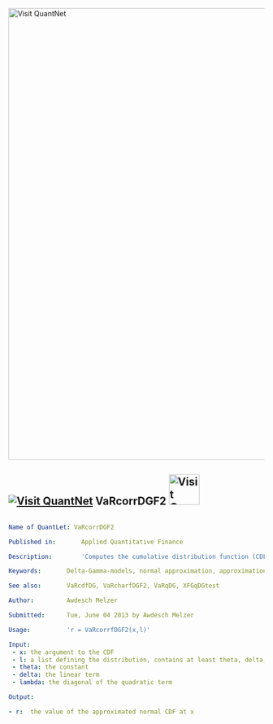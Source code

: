 [<img src="https://github.com/QuantLet/Styleguide-and-FAQ/blob/master/pictures/banner.png" width="888" alt="Visit QuantNet">](http://quantlet.de/)

## [<img src="https://github.com/QuantLet/Styleguide-and-FAQ/blob/master/pictures/qloqo.png" alt="Visit QuantNet">](http://quantlet.de/) **VaRcorrDGF2** [<img src="https://github.com/QuantLet/Styleguide-and-FAQ/blob/master/pictures/QN2.png" width="60" alt="Visit QuantNet 2.0">](http://quantlet.de/)

```yaml

Name of QuantLet: VaRcorrDGF2

Published in:		Applied Quantitative Finance

Description:		'Computes the cumulative distribution function (CDF) of an approximated normal distribution for the class of quadratic forms of Gaussian vectors.'

Keywords:		Delta-Gamma-models, normal approximation, approximation, gaussian, cdf, normal

See also:		VaRcdfDG, VaRcharfDGF2, VaRqDG, XFGqDGtest

Author:			Awdesch Melzer

Submitted:		Tue, June 04 2013 by Awdesch Melzer

Usage:			'r = VaRcorrfDGF2(x,l)'

Input:			
 - x: the argument to the CDF
 - l: a list defining the distribution, contains at least theta, delta, lambda
 - theta: the constant 
 - delta: the linear term 
 - lambda: the diagonal of the quadratic term

Output:

- r:  the value of the approximated normal CDF at x


```